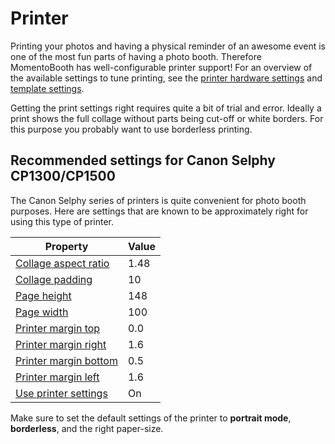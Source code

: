 # Printer

Printing your photos and having a physical reminder of an awesome event is one of the most fun parts of having a photo booth. Therefore MomentoBooth has well-configurable printer support! For an overview of the available settings to tune printing, see the [printer hardware settings](settings_hardware.md#printing) and [template settings](settings_templating.md).

Getting the print settings right requires quite a bit of trial and error. Ideally a print shows the full collage without parts being cut-off or white borders. For this purpose you probably want to use borderless printing.

## Recommended settings for Canon Selphy CP1300/CP1500

The Canon Selphy series of printers is quite convenient for photo booth purposes. Here are settings that are known to be approximately right for using this type of printer.

| Property | Value |
|---|---|
| [Collage aspect ratio](settings_templating.md#collage-aspect-ratio) | 1.48 |
| [Collage padding](settings_templating.md#collage-padding) | 10 |
| [Page height](settings_hardware.md#page-height) | 148 |
| [Page width](settings_hardware.md#page-width) | 100 |
| [Printer margin top](settings_hardware.md#page-margins-used-for-printing) | 0.0 |
| [Printer margin right](settings_hardware.md#page-margins-used-for-printing) | 1.6 |
| [Printer margin bottom](settings_hardware.md#page-margins-used-for-printing) | 0.5 |
| [Printer margin left](settings_hardware.md#page-margins-used-for-printing) | 1.6 |
| [Use printer settings](settings_hardware.md#use-printer-settings-for-printing) | On |

Make sure to set the default settings of the printer to **portrait mode**, **borderless**, and the right paper-size.
